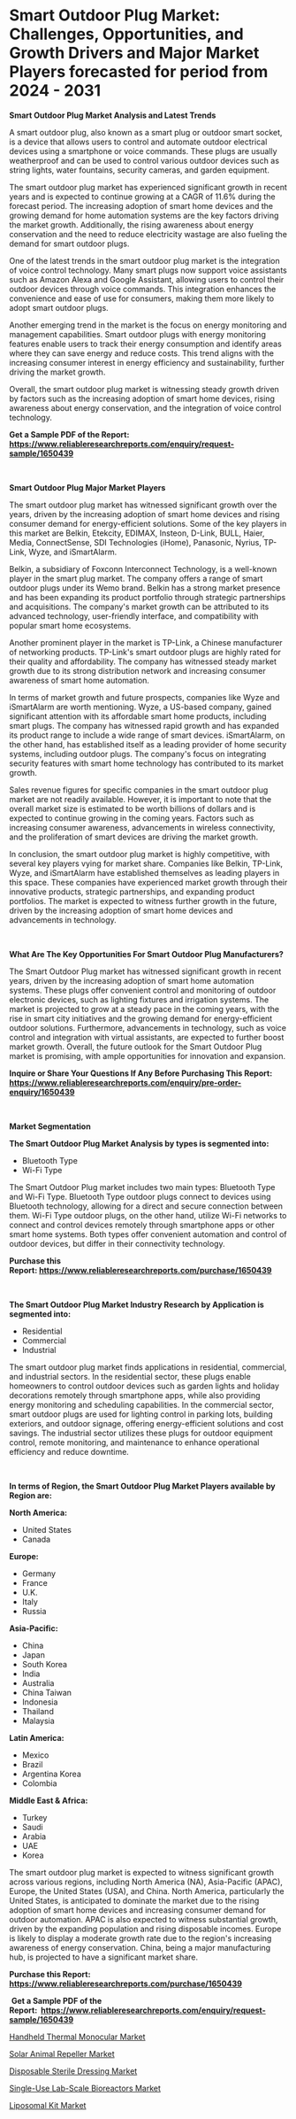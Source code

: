 <p><h1>Smart Outdoor Plug Market: Challenges, Opportunities, and Growth Drivers and Major Market Players forecasted for period from 2024 - 2031</h1></p><p><strong>Smart Outdoor Plug Market Analysis and Latest Trends</strong></p>
<p><p>A smart outdoor plug, also known as a smart plug or outdoor smart socket, is a device that allows users to control and automate outdoor electrical devices using a smartphone or voice commands. These plugs are usually weatherproof and can be used to control various outdoor devices such as string lights, water fountains, security cameras, and garden equipment.</p><p>The smart outdoor plug market has experienced significant growth in recent years and is expected to continue growing at a CAGR of 11.6% during the forecast period. The increasing adoption of smart home devices and the growing demand for home automation systems are the key factors driving the market growth. Additionally, the rising awareness about energy conservation and the need to reduce electricity wastage are also fueling the demand for smart outdoor plugs.</p><p>One of the latest trends in the smart outdoor plug market is the integration of voice control technology. Many smart plugs now support voice assistants such as Amazon Alexa and Google Assistant, allowing users to control their outdoor devices through voice commands. This integration enhances the convenience and ease of use for consumers, making them more likely to adopt smart outdoor plugs.</p><p>Another emerging trend in the market is the focus on energy monitoring and management capabilities. Smart outdoor plugs with energy monitoring features enable users to track their energy consumption and identify areas where they can save energy and reduce costs. This trend aligns with the increasing consumer interest in energy efficiency and sustainability, further driving the market growth.</p><p>Overall, the smart outdoor plug market is witnessing steady growth driven by factors such as the increasing adoption of smart home devices, rising awareness about energy conservation, and the integration of voice control technology.</p></p>
<p><strong>Get a Sample PDF of the Report:&nbsp; <a href="https://www.reliableresearchreports.com/enquiry/request-sample/1650439">https://www.reliableresearchreports.com/enquiry/request-sample/1650439</a></strong></p>
<p>&nbsp;</p>
<p><strong>Smart Outdoor Plug Major Market Players</strong></p>
<p><p>The smart outdoor plug market has witnessed significant growth over the years, driven by the increasing adoption of smart home devices and rising consumer demand for energy-efficient solutions. Some of the key players in this market are Belkin, Etekcity, EDIMAX, Insteon, D-Link, BULL, Haier, Media, ConnectSense, SDI Technologies (iHome), Panasonic, Nyrius, TP-Link, Wyze, and iSmartAlarm.</p><p>Belkin, a subsidiary of Foxconn Interconnect Technology, is a well-known player in the smart plug market. The company offers a range of smart outdoor plugs under its Wemo brand. Belkin has a strong market presence and has been expanding its product portfolio through strategic partnerships and acquisitions. The company's market growth can be attributed to its advanced technology, user-friendly interface, and compatibility with popular smart home ecosystems.</p><p>Another prominent player in the market is TP-Link, a Chinese manufacturer of networking products. TP-Link's smart outdoor plugs are highly rated for their quality and affordability. The company has witnessed steady market growth due to its strong distribution network and increasing consumer awareness of smart home automation.</p><p>In terms of market growth and future prospects, companies like Wyze and iSmartAlarm are worth mentioning. Wyze, a US-based company, gained significant attention with its affordable smart home products, including smart plugs. The company has witnessed rapid growth and has expanded its product range to include a wide range of smart devices. iSmartAlarm, on the other hand, has established itself as a leading provider of home security systems, including outdoor plugs. The company's focus on integrating security features with smart home technology has contributed to its market growth.</p><p>Sales revenue figures for specific companies in the smart outdoor plug market are not readily available. However, it is important to note that the overall market size is estimated to be worth billions of dollars and is expected to continue growing in the coming years. Factors such as increasing consumer awareness, advancements in wireless connectivity, and the proliferation of smart devices are driving the market growth.</p><p>In conclusion, the smart outdoor plug market is highly competitive, with several key players vying for market share. Companies like Belkin, TP-Link, Wyze, and iSmartAlarm have established themselves as leading players in this space. These companies have experienced market growth through their innovative products, strategic partnerships, and expanding product portfolios. The market is expected to witness further growth in the future, driven by the increasing adoption of smart home devices and advancements in technology.</p></p>
<p>&nbsp;</p>
<p><strong>What Are The Key Opportunities For Smart Outdoor Plug Manufacturers?</strong></p>
<p><p>The Smart Outdoor Plug market has witnessed significant growth in recent years, driven by the increasing adoption of smart home automation systems. These plugs offer convenient control and monitoring of outdoor electronic devices, such as lighting fixtures and irrigation systems. The market is projected to grow at a steady pace in the coming years, with the rise in smart city initiatives and the growing demand for energy-efficient outdoor solutions. Furthermore, advancements in technology, such as voice control and integration with virtual assistants, are expected to further boost market growth. Overall, the future outlook for the Smart Outdoor Plug market is promising, with ample opportunities for innovation and expansion.</p></p>
<p><strong>Inquire or Share Your Questions If Any Before Purchasing This Report: <a href="https://www.reliableresearchreports.com/enquiry/pre-order-enquiry/1650439">https://www.reliableresearchreports.com/enquiry/pre-order-enquiry/1650439</a></strong></p>
<p>&nbsp;</p>
<p><strong>Market Segmentation</strong></p>
<p><strong>The Smart Outdoor Plug Market Analysis by types is segmented into:</strong></p>
<p><ul><li>Bluetooth Type</li><li>Wi-Fi Type</li></ul></p>
<p><p>The Smart Outdoor Plug market includes two main types: Bluetooth Type and Wi-Fi Type. Bluetooth Type outdoor plugs connect to devices using Bluetooth technology, allowing for a direct and secure connection between them. Wi-Fi Type outdoor plugs, on the other hand, utilize Wi-Fi networks to connect and control devices remotely through smartphone apps or other smart home systems. Both types offer convenient automation and control of outdoor devices, but differ in their connectivity technology.</p></p>
<p><strong>Purchase this Report:&nbsp;<a href="https://www.reliableresearchreports.com/purchase/1650439">https://www.reliableresearchreports.com/purchase/1650439</a></strong></p>
<p>&nbsp;</p>
<p><strong>The Smart Outdoor Plug Market Industry Research by Application is segmented into:</strong></p>
<p><ul><li>Residential</li><li>Commercial</li><li>Industrial</li></ul></p>
<p><p>The smart outdoor plug market finds applications in residential, commercial, and industrial sectors. In the residential sector, these plugs enable homeowners to control outdoor devices such as garden lights and holiday decorations remotely through smartphone apps, while also providing energy monitoring and scheduling capabilities. In the commercial sector, smart outdoor plugs are used for lighting control in parking lots, building exteriors, and outdoor signage, offering energy-efficient solutions and cost savings. The industrial sector utilizes these plugs for outdoor equipment control, remote monitoring, and maintenance to enhance operational efficiency and reduce downtime.</p></p>
<p>&nbsp;</p>
<p><strong>In terms of Region, the Smart Outdoor Plug Market Players available by Region are:</strong></p>
<p>
    <p> <strong> North America: </strong>
        <ul>
            <li>United States</li>
            <li>Canada</li>
        </ul>
        </p> 
    <p> <strong> Europe: </strong>
        <ul>
            <li>Germany</li>
            <li>France</li>
            <li>U.K.</li>
            <li>Italy</li>
            <li>Russia</li>
        </ul>
        </p> 
    <p> <strong> Asia-Pacific: </strong>
        <ul>
            <li>China</li>
            <li>Japan</li>
            <li>South Korea</li>
            <li>India</li>
            <li>Australia</li>
            <li>China Taiwan</li>
            <li>Indonesia</li>
            <li>Thailand</li>
            <li>Malaysia</li>
        </ul>
        </p> 
    <p> <strong> Latin America: </strong>
        <ul>
            <li>Mexico</li>
            <li>Brazil</li>
            <li>Argentina Korea</li>
            <li>Colombia</li>
        </ul>
        </p> 
    <p> <strong> Middle East & Africa: </strong>
        <ul>
            <li>Turkey</li>
            <li>Saudi</li>
            <li>Arabia</li>
            <li>UAE</li>
            <li>Korea</li>
        </ul>
    </p>
    </p>
<p><p>The smart outdoor plug market is expected to witness significant growth across various regions, including North America (NA), Asia-Pacific (APAC), Europe, the United States (USA), and China. North America, particularly the United States, is anticipated to dominate the market due to the rising adoption of smart home devices and increasing consumer demand for outdoor automation. APAC is also expected to witness substantial growth, driven by the expanding population and rising disposable incomes. Europe is likely to display a moderate growth rate due to the region's increasing awareness of energy conservation. China, being a major manufacturing hub, is projected to have a significant market share.</p></p>
<p><strong>Purchase this Report: <a href="https://www.reliableresearchreports.com/purchase/1650439">https://www.reliableresearchreports.com/purchase/1650439</a></strong></p>
<p>&nbsp;<strong>Get a Sample PDF of the Report:&nbsp;&nbsp;<a href="https://www.reliableresearchreports.com/enquiry/request-sample/1650439">https://www.reliableresearchreports.com/enquiry/request-sample/1650439</a></strong></p>
<p><strong></strong></p>
<p><p><a href="https://github.com/prosalinda88/Market-Research-Report-List-2/blob/main/handheld-thermal-monocular-market.md">Handheld Thermal Monocular Market</a></p><p><a href="https://github.com/amae102299/Market-Research-Report-List-2/blob/main/solar-animal-repeller-market.md">Solar Animal Repeller Market</a></p><p><a href="https://medium.com/@chiragreportprime4/disposable-sterile-dressing-market-size-market-outlook-and-market-forecast-2023-to-2030-f733283344e5">Disposable Sterile Dressing Market</a></p><p><a href="https://medium.com/@chiragreportprime4/single-use-lab-scale-bioreactors-market-report-reveals-the-latest-trends-and-growth-opportunities-b5a8a7bf6858">Single-Use Lab-Scale Bioreactors Market</a></p><p><a href="https://medium.com/@chiragreportprime4/liposomal-kit-market-competitive-analysis-market-trends-and-forecast-to-2030-9a633267feb2">Liposomal Kit Market</a></p></p>